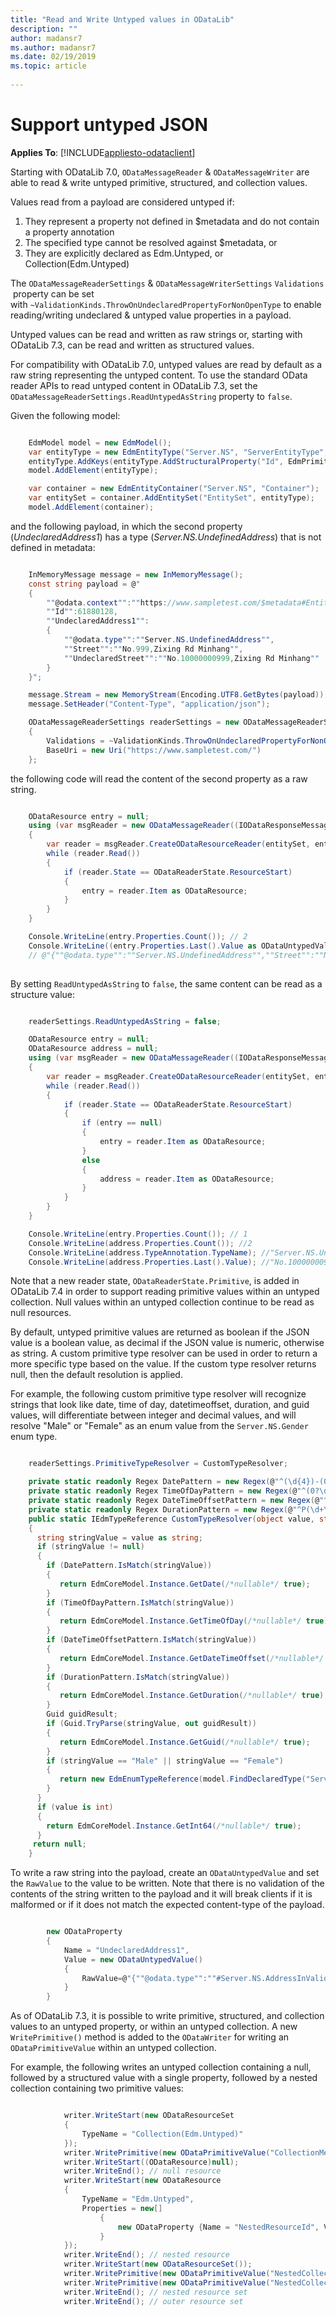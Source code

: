```yaml
---
title: "Read and Write Untyped values in ODataLib"
description: ""
author: madansr7
ms.author: madansr7
ms.date: 02/19/2019
ms.topic: article
 
---
```

# Support untyped JSON
**Applies To**: [!INCLUDE[appliesto-odataclient](../../includes/appliesto-odatalib-v7.md)]

Starting with ODataLib 7.0, `ODataMessageReader` & `ODataMessageWriter` are able to read & write untyped primitive, structured, and collection values.  

Values read from a payload are considered untyped if:

1. They represent a property not defined in $metadata and do not contain a property annotation
2. The specified type cannot be resolved against $metadata, or
3. They are explicitly declared as Edm.Untyped, or Collection(Edm.Untyped)

The `ODataMessageReaderSettings` & `ODataMessageWriterSettings` `Validations` property can be set with `~ValidationKinds.ThrowOnUndeclaredPropertyForNonOpenType` to enable reading/writing undeclared & untyped value properties in a payload. 

Untyped values can be read and written as raw strings or, starting with ODataLib 7.3, can be read and written as structured values.

For compatibility with ODataLib 7.0, untyped values are read by default as a raw string representing the untyped content. To use the standard OData reader APIs to read untyped content in ODataLib 7.3, set the `ODataMessageReaderSettings.ReadUntypedAsString` property to `false`.

Given the following model:

```C#   

    EdmModel model = new EdmModel();
    var entityType = new EdmEntityType("Server.NS", "ServerEntityType", null, false, false, false);
    entityType.AddKeys(entityType.AddStructuralProperty("Id", EdmPrimitiveTypeKind.Int32));
    model.AddElement(entityType);

    var container = new EdmEntityContainer("Server.NS", "Container");
    var entitySet = container.AddEntitySet("EntitySet", entityType);
    model.AddElement(container);

```

and the following payload, in which the second property (*UndeclaredAddress1*) has a type (*Server.NS.UndefinedAddress*) that is not defined in metadata:

```C#   

    InMemoryMessage message = new InMemoryMessage();
    const string payload = @"
    {
        ""@odata.context"":""https://www.sampletest.com/$metadata#EntitySet/$entity"",
        ""Id"":61880128,
        ""UndeclaredAddress1"":
        {
            ""@odata.type"":""Server.NS.UndefinedAddress"",
            ""Street"":""No.999,Zixing Rd Minhang"",
            ""UndeclaredStreet"":""No.10000000999,Zixing Rd Minhang""
        }
    }";

    message.Stream = new MemoryStream(Encoding.UTF8.GetBytes(payload));
    message.SetHeader("Content-Type", "application/json");

    ODataMessageReaderSettings readerSettings = new ODataMessageReaderSettings
    {
        Validations = ~ValidationKinds.ThrowOnUndeclaredPropertyForNonOpenType,
        BaseUri = new Uri("https://www.sampletest.com/")
    };

```

the following code will read the content of the second property as a raw string.

```C#   

    ODataResource entry = null;
    using (var msgReader = new ODataMessageReader((IODataResponseMessage)message, readerSettings, model))
    {
        var reader = msgReader.CreateODataResourceReader(entitySet, entityType);
        while (reader.Read())
        {
            if (reader.State == ODataReaderState.ResourceStart)
			{
				entry = reader.Item as ODataResource;
            }
        }
    }

    Console.WriteLine(entry.Properties.Count()); // 2
    Console.WriteLine((entry.Properties.Last().Value as ODataUntypedValue).RawValue); 
    // @"{""@odata.type"":""Server.NS.UndefinedAddress"",""Street"":""No.999,Zixing Rd Minhang"",""UndeclaredStreet"":""No.10000000999,Zixing Rd Minhang""}"
    
```

By setting `ReadUntypedAsString` to `false`, the same content can be read as a structure value:

```C#   

    readerSettings.ReadUntypedAsString = false;

    ODataResource entry = null;
    ODataResource address = null;
    using (var msgReader = new ODataMessageReader((IODataResponseMessage)message, readerSettings, model))
    {
        var reader = msgReader.CreateODataResourceReader(entitySet, entityType);
        while (reader.Read())
        {
            if (reader.State == ODataReaderState.ResourceStart)
			{
	            if (entry == null)
                {
					entry = reader.Item as ODataResource;
                }
                else
                {
					address = reader.Item as ODataResource;
                }
			}
        }
    }

    Console.WriteLine(entry.Properties.Count()); // 1
    Console.WriteLine(address.Properties.Count()); //2 
    Console.WriteLine(address.TypeAnnotation.TypeName); //"Server.NS.UndefinedAddress" 
    Console.WriteLine(address.Properties.Last().Value); //"No.10000000999,Zixing Rd Minhang" 

```

Note that a new reader state, `ODataReaderState.Primitive`, is added in ODataLib 7.4 in order to support reading primitive values within an untyped collection. Null values within an untyped collection continue to be read as null resources.  

By default, untyped primitive values are returned as boolean if the JSON value is a boolean value, as decimal if the JSON value is numeric, otherwise as string.  A custom primitive type resolver can be used in order to return a more specific type based on the value. If the custom type resolver returns null, then the default resolution is applied. 

For example, the following custom primitive type resolver will recognize strings that look like date, time of day, datetimeoffset, duration, and guid values, will differentiate between integer and decimal values, and will resolve "Male" or "Female" as an enum value from the `Server.NS.Gender` enum type. 

```C#

	readerSettings.PrimitiveTypeResolver = CustomTypeResolver;

    private static readonly Regex DatePattern = new Regex(@"^(\d{4})-(0?[1-9]|1[012])-(0?[1-9]|[12]\d|3[0|1])$", RegexOptions.Singleline | RegexOptions.Compiled);
    private static readonly Regex TimeOfDayPattern = new Regex(@"^(0?\d|1\d|2[0-3]):(0?\d|[1-5]\d)(:(0?\d|[1-5]\d)(\.\d{1,7})?)?$", RegexOptions.Singleline | RegexOptions.Compiled);
    private static readonly Regex DateTimeOffsetPattern = new Regex(@"^(\d{2,4})-(\d{1,2})-(\d{1,2})(T|(\s+))(\d{1,2}):(\d{1,2})", RegexOptions.Singleline | RegexOptions.Compiled);
    private static readonly Regex DurationPattern = new Regex(@"^P(\d+Y)?(\d+M)?(\d+W)?(\d+D)?(T(\d+H)?(\d+M)?(\d+(\.\d{1,12})?S)?)?$", RegexOptions.Singleline | RegexOptions.Compiled);
    public static IEdmTypeReference CustomTypeResolver(object value, string typeName)
    {
      string stringValue = value as string;
      if (stringValue != null)
      {
        if (DatePattern.IsMatch(stringValue))
        {
           return EdmCoreModel.Instance.GetDate(/*nullable*/ true);
        }
        if (TimeOfDayPattern.IsMatch(stringValue))
        {
           return EdmCoreModel.Instance.GetTimeOfDay(/*nullable*/ true);
        }
        if (DateTimeOffsetPattern.IsMatch(stringValue))
        {
           return EdmCoreModel.Instance.GetDateTimeOffset(/*nullable*/ true);
        }
        if (DurationPattern.IsMatch(stringValue))
        {
           return EdmCoreModel.Instance.GetDuration(/*nullable*/ true);
        }
        Guid guidResult;
        if (Guid.TryParse(stringValue, out guidResult))
        {
           return EdmCoreModel.Instance.GetGuid(/*nullable*/ true);
        }
        if (stringValue == "Male" || stringValue == "Female")
        {
           return new EdmEnumTypeReference(model.FindDeclaredType("Server.NS.Gender") as IEdmEnumType, /*nullable*/ true);
        }
      }
      if (value is int)
      {
        return EdmCoreModel.Instance.GetInt64(/*nullable*/ true);
      }
     return null;
    }

```

To write a raw string into the payload, create an `ODataUntypedValue` and set the `RawValue` to the value to be written. Note that there is no validation of the contents of the string written to the payload and it will break clients if it is malformed or if it does not match the expected content-type of the payload.

```C#

        new ODataProperty
        {
            Name = "UndeclaredAddress1",
            Value = new ODataUntypedValue()
            {
                RawValue=@"{""@odata.type"":""#Server.NS.AddressInValid"",'Street':""No.999,Zixing Rd Minhang"",""UndeclaredStreet"":'No.10000000999,Zixing Rd Minhang'}}"
            }
        }    

```

As of ODataLib 7.3, it is possible to write primitive, structured, and collection values to an untyped property, or within an untyped collection. A new `WritePrimitive()` method is added to the `ODataWriter` for writing an `ODataPrimitiveValue` within an untyped collection.

For example, the following writes an untyped collection containing a null, followed by a structured value with a single property, followed by a nested collection containing two primitive values:

```C#

            writer.WriteStart(new ODataResourceSet
            {
                TypeName = "Collection(Edm.Untyped)"
            });
            writer.WritePrimitive(new ODataPrimitiveValue("CollectionMember1"));
            writer.WriteStart((ODataResource)null);
            writer.WriteEnd(); // null resource
            writer.WriteStart(new ODataResource
            {
                TypeName = "Edm.Untyped",
                Properties = new[]
                    {
                        new ODataProperty {Name = "NestedResourceId", Value = new ODataPrimitiveValue(1)},
                    }
            });
            writer.WriteEnd(); // nested resource
            writer.WriteStart(new ODataResourceSet());
            writer.WritePrimitive(new ODataPrimitiveValue("NestedCollectionMember1"));
            writer.WritePrimitive(new ODataPrimitiveValue("NestedCollectionMember2"));
            writer.WriteEnd(); // nested resource set
            writer.WriteEnd(); // outer resource set

```
